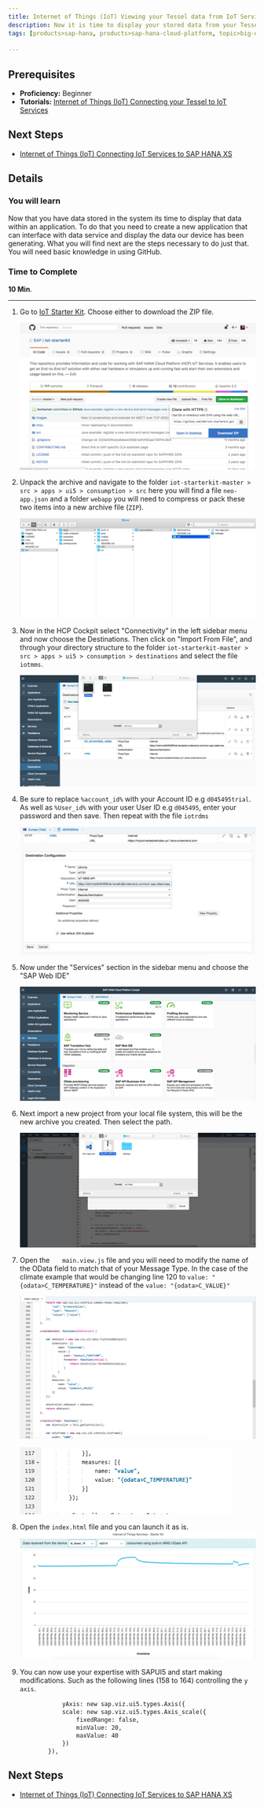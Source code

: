 ```yaml
---
title: Internet of Things (IoT) Viewing your Tessel data from IoT Services
description: Now it is time to display your stored data from your Tessel device using SAPUI5 and SAP Web IDE
tags: [products>sap-hana, products>sap-hana-cloud-platform, topic>big-data, topic>internet-of-things, tutorial>beginner ]

---
```


## Prerequisites  
 - **Proficiency:** Beginner
 - **Tutorials:**  [Internet of Things (IoT) Connecting your Tessel to IoT Services](http://www.sap.com/developer/tutorials/iot-part8-hcp-services-tessel.html)

## Next Steps
 - [Internet of Things (IoT) Connecting IoT Services to SAP HANA XS](http://www.sap.com/developer/tutorials/iot-part10-hcp-services-hanaxs.html)


## Details
### You will learn  
Now that you have data stored in the system its time to display that data within an application. To do that you need to create a new application that can interface with data service and display the data our device has been generating. What you will find next are the steps necessary to do just that. You will need basic knowledge in using GitHub.


### Time to Complete
**10 Min**.

---

1. Go to [IoT Starter Kit](https://github.com/SAP/iot-starterkit). Choose either to download the ZIP file. 

    ![Repo](1.png)

2. Unpack the archive and navigate to the folder `iot-starterkit-master > src > apps > ui5 > consumption > src` here you will find a file `neo-app.json` and a folder `webapp` you will need to compress or pack these two items into a new archive file (`ZIP`).

    ![Folders](2.png)

3. Now in the HCP Cockpit select "Connectivity" in the left sidebar menu and now choose the Destinations. Then click on "Import From File", and through your directory structure to the folder `iot-starterkit-master > src > apps > ui5 > consumption > destinations` and select the file `iotmms`.

	 ![Destinations](3.png)

4. Be sure to replace `%account_id%` with your Account ID e.g `d045495trial`. As well as `%User_id%` with your user User ID e.g `d045495`, enter your password and then save. Then repeat with the file `iotrdms`

	 ![Destinations](4.png)
5. Now under the "Services" section in the sidebar menu and choose the "SAP Web IDE"

	 ![Destinations](5.png)

6. Next import a new project from your local file system, this will be the new archive you created. Then select the path.

	 ![import](6.png)
	 
7. Open the `	main.view.js` file and you will need to modify the name of the OData field to match that of your Message Type. In the case of the climate example that would be changing line 120 to `value: "{odata>C_TEMPERATURE}"` instead of the `value: "{odata>C_VALUE}"`

	 ![main view](8.png)
	 
	 ![code change](9.png)

8. Open the `index.html` file and you can launch it as is.
	 ![running app](7.png)

9. You can now use your expertise with SAPUI5 and start making modifications. Such as the following lines (158 to 164) controlling the `y axis`.

	```
				yAxis: new sap.viz.ui5.types.Axis({
				scale: new sap.viz.ui5.types.Axis_scale({
					fixedRange: false,
					minValue: 20,
					maxValue: 40
				})
			}),
	```

## Next Steps
 - [Internet of Things (IoT) Connecting IoT Services to SAP HANA XS](http://www.sap.com/developer/tutorials/iot-part10-hcp-services-hanaxs.html)
